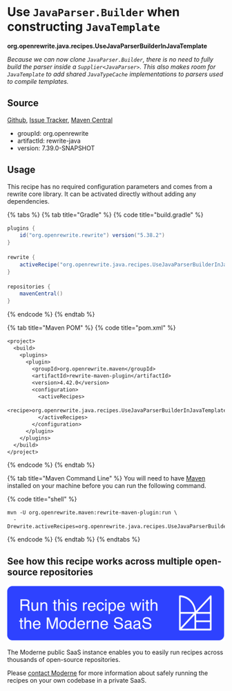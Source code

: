 # Use `JavaParser.Builder` when constructing `JavaTemplate`

**org.openrewrite.java.recipes.UseJavaParserBuilderInJavaTemplate**

_Because we can now clone `JavaParser.Builder`, there is no need to fully build the parser inside a `Supplier<JavaParser>`. This also makes room for `JavaTemplate` to add shared `JavaTypeCache` implementations to parsers used to compile templates._

## Source

[Github](https://github.com/openrewrite/rewrite/blob/main/rewrite-java/src/main/java/org/openrewrite/java/recipes/UseJavaParserBuilderInJavaTemplate.java), [Issue Tracker](https://github.com/openrewrite/rewrite/issues), [Maven Central](https://central.sonatype.com/artifact/org.openrewrite/rewrite-java/7.39.0-SNAPSHOT/jar)

* groupId: org.openrewrite
* artifactId: rewrite-java
* version: 7.39.0-SNAPSHOT


## Usage

This recipe has no required configuration parameters and comes from a rewrite core library. It can be activated directly without adding any dependencies.

{% tabs %}
{% tab title="Gradle" %}
{% code title="build.gradle" %}
```groovy
plugins {
    id("org.openrewrite.rewrite") version("5.38.2")
}

rewrite {
    activeRecipe("org.openrewrite.java.recipes.UseJavaParserBuilderInJavaTemplate")
}

repositories {
    mavenCentral()
}

```
{% endcode %}
{% endtab %}

{% tab title="Maven POM" %}
{% code title="pom.xml" %}
```markup
<project>
  <build>
    <plugins>
      <plugin>
        <groupId>org.openrewrite.maven</groupId>
        <artifactId>rewrite-maven-plugin</artifactId>
        <version>4.42.0</version>
        <configuration>
          <activeRecipes>
            <recipe>org.openrewrite.java.recipes.UseJavaParserBuilderInJavaTemplate</recipe>
          </activeRecipes>
        </configuration>
      </plugin>
    </plugins>
  </build>
</project>
```
{% endcode %}
{% endtab %}

{% tab title="Maven Command Line" %}
You will need to have [Maven](https://maven.apache.org/download.cgi) installed on your machine before you can run the following command.

{% code title="shell" %}
```shell
mvn -U org.openrewrite.maven:rewrite-maven-plugin:run \
  -Drewrite.activeRecipes=org.openrewrite.java.recipes.UseJavaParserBuilderInJavaTemplate
```
{% endcode %}
{% endtab %}
{% endtabs %}


## See how this recipe works across multiple open-source repositories

[![Moderne Link Image](/.gitbook/assets/ModerneRecipeButton.png)](https://public.moderne.io/recipes/org.openrewrite.java.recipes.UseJavaParserBuilderInJavaTemplate)

The Moderne public SaaS instance enables you to easily run recipes across thousands of open-source repositories.

Please [contact Moderne](https://moderne.io/product) for more information about safely running the recipes on your own codebase in a private SaaS.
